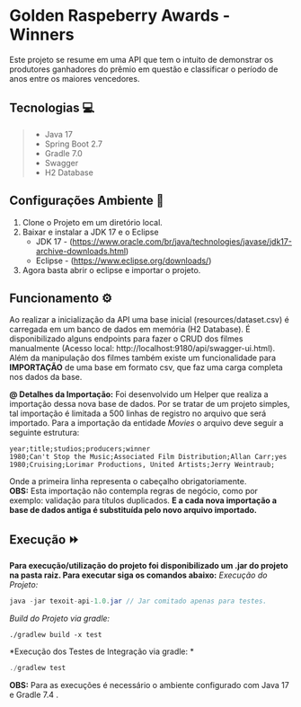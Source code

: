 # Golden Raspeberry Awards - Winners
Este projeto se resume em uma API que tem o intuito de demonstrar os produtores ganhadores do prêmio em questão e classificar o período de anos entre os maiores vencedores.

## Tecnologias :computer:
>* Java 17
>* Spring Boot 2.7
>* Gradle 7.0
>* Swagger
>* H2 Database

## Configurações Ambiente :wrench:
1. Clone o Projeto em um diretório local.
2. Baixar e instalar a JDK 17 e o Eclipse
    * JDK 17  - (https://www.oracle.com/br/java/technologies/javase/jdk17-archive-downloads.html) 
    * Eclipse - (https://www.eclipse.org/downloads/)
3. Agora basta abrir o eclipse e importar o projeto.

## Funcionamento :gear:
Ao realizar a inicialização da API uma base inicial (resources/dataset.csv) é carregada em um banco de dados em memória (H2 Database). É disponibilizado alguns endpoints para fazer o CRUD dos filmes manualmente (Acesso local: http://localhost:9180/api/swagger-ui.html). <br>
Além da manipulação dos filmes também existe um funcionalidade para **IMPORTAÇÃO** de uma base em formato csv, que faz uma carga completa nos dados da base.

**@ Detalhes da Importação:**
Foi desenvolvido um Helper que realiza a importação dessa nova base de dados. Por se tratar de um projeto simples, tal importação é limitada a 500 linhas de registro no arquivo que será importado. Para a importação da entidade *Movies* o arquivo deve seguir a seguinte estrutura:
````
year;title;studios;producers;winner
1980;Can't Stop the Music;Associated Film Distribution;Allan Carr;yes
1980;Cruising;Lorimar Productions, United Artists;Jerry Weintraub;
````

Onde a primeira linha representa o cabeçalho obrigatoriamente.<br>
**OBS:** Esta importação não contempla regras de negócio, como por exemplo: validação para títulos duplicados. **E a cada nova importação a base de dados antiga é substituída pelo novo arquivo importado.**

## Execução :fast_forward:
**Para execução/utilização do projeto foi disponibilizado um .jar do projeto na pasta raiz. Para executar siga os comandos abaixo:**
*Execução do Projeto:*
```java
java -jar texoit-api-1.0.jar // Jar comitado apenas para testes.
```

*Build do Projeto via gradle:*
```
./gradlew build -x test
```

*Execução dos Testes de Integração via gradle: *
```java
./gradlew test
```

**OBS:** Para as execuções é necessário o ambiente configurado com Java 17 e Gradle 7.4 .